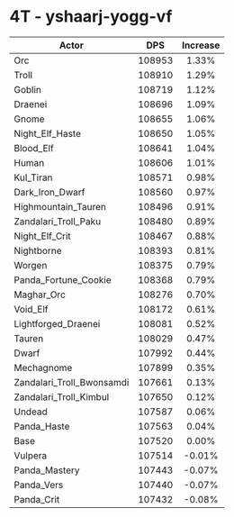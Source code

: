 # 4T - yshaarj-yogg-vf
| Actor | DPS | Increase |
|---|:---:|:---:|
|Orc|108953|1.33%|
|Troll|108910|1.29%|
|Goblin|108719|1.12%|
|Draenei|108696|1.09%|
|Gnome|108655|1.06%|
|Night_Elf_Haste|108650|1.05%|
|Blood_Elf|108641|1.04%|
|Human|108606|1.01%|
|Kul_Tiran|108571|0.98%|
|Dark_Iron_Dwarf|108560|0.97%|
|Highmountain_Tauren|108496|0.91%|
|Zandalari_Troll_Paku|108480|0.89%|
|Night_Elf_Crit|108467|0.88%|
|Nightborne|108393|0.81%|
|Worgen|108375|0.79%|
|Panda_Fortune_Cookie|108368|0.79%|
|Maghar_Orc|108276|0.70%|
|Void_Elf|108172|0.61%|
|Lightforged_Draenei|108081|0.52%|
|Tauren|108029|0.47%|
|Dwarf|107992|0.44%|
|Mechagnome|107899|0.35%|
|Zandalari_Troll_Bwonsamdi|107661|0.13%|
|Zandalari_Troll_Kimbul|107650|0.12%|
|Undead|107587|0.06%|
|Panda_Haste|107563|0.04%|
|Base|107520|0.00%|
|Vulpera|107514|-0.01%|
|Panda_Mastery|107443|-0.07%|
|Panda_Vers|107440|-0.07%|
|Panda_Crit|107432|-0.08%|
